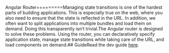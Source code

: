 Angular Router=========Managing state transitions is one of the hardest parts of building applications. This is especially true on the web, where you also need to ensure that the state is reflected in the URL. In addition, we often want to split applications into multiple bundles and load them on demand. Doing this transparently isn’t trivial.The Angular router is designed to solve these problems. Using the router, you can declaratively specify application state, manage state transitions while taking care of the URL, and load components on demand.## GuideRead the dev guide [here](https://angular.io/guide/router).